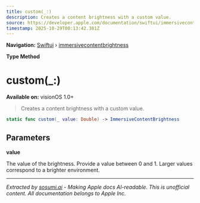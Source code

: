 ```yaml
---
title: custom(_:)
description: Creates a content brightness with a custom value.
source: https://developer.apple.com/documentation/swiftui/immersivecontentbrightness/custom(_:)
timestamp: 2025-10-29T00:13:42.381Z
---
```


**Navigation:** [Swiftui](/documentation/swiftui) › [immersivecontentbrightness](/documentation/swiftui/immersivecontentbrightness)

**Type Method**

# custom(_:)

**Available on:** visionOS 1.0+

> Creates a content brightness with a custom value.

```swift
static func custom(_ value: Double) -> ImmersiveContentBrightness
```

## Parameters

**value**

The value of the brightness. Provide a value between 0 and 1. Larger values correspond to a brighter environment.

---

*Extracted by [sosumi.ai](https://sosumi.ai) - Making Apple docs AI-readable.*
*This is unofficial content. All documentation belongs to Apple Inc.*
